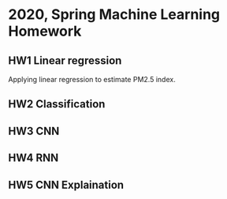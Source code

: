# 2020, Spring Machine Learning Homework

## HW1 Linear regression
Applying linear regression to estimate PM2.5 index.

## HW2 Classification

## HW3 CNN

## HW4 RNN

## HW5 CNN Explaination